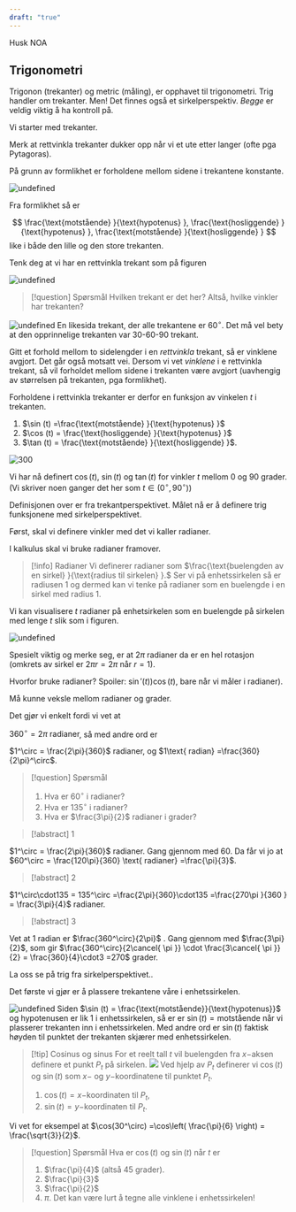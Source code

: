 ```yaml
---
draft: "true"
---
```

Husk NOA

## Trigonometri

Trigonon (trekanter) og metric (måling), er opphavet til trigonometri. Trig handler om trekanter. Men! Det finnes også et sirkelperspektiv. *Begge* er veldig viktig å ha kontroll på. 

Vi starter med trekanter. 

Merk at rettvinkla trekanter dukker opp når vi et ute etter langer (ofte pga Pytagoras).

På grunn av formlikhet er forholdene mellom sidene i trekantene konstante. 

![undefined](Files/shapes%20at%2024-08-14%2013.47.48.svg)

Fra formlikhet så er

$$
\frac{\text{motstående} }{\text{hypotenus} }, \frac{\text{hosliggende} }{\text{hypotenus} }, \frac{\text{motstående} }{\text{hosliggende} }   
$$
like i både den lille og den store trekanten. 

Tenk deg at vi har en rettvinkla trekant som på figuren

![undefined](Files/shapes%20at%2024-08-14%2013.53.57.svg)
> [!question] Spørsmål 
>  Hvilken trekant er det her? Altså, hvilke vinkler har trekanten?
>  

![undefined](Files/shapes%20at%2024-08-14%2013.57.00.svg)
En likesida trekant, der alle trekantene er $60^\circ$. Det må vel bety at den opprinnelige trekanten var 30-60-90 trekant. 

Gitt et forhold mellom to sidelengder i en *rettvinkla* trekant, så er vinklene avgjort. Det går også motsatt vei. Dersom vi vet *vinklene* i e rettvinkla trekant, så vil forholdet mellom sidene i trekanten være avgjort (uavhengig av størrelsen på trekanten, pga formlikhet). 


Forholdene i rettvinkla trekanter er derfor en funksjon av vinkelen $t$ i trekanten.

1. $\sin (t) =\frac{\text{motstående} }{\text{hypotenus} }$
2. $\cos (t) = \frac{\text{hosliggende} }{\text{hypotenus} }$
3. $\tan (t) = \frac{\text{motstående} }{\text{hosliggende} }$.

![300](Files/shapes%20at%2024-08-14%2013.47.48.svg)

Vi har nå definert $\cos (t)$, $\sin (t)$ og $\tan (t)$ for vinkler $t$ mellom $0$ og $90$ grader. (Vi skriver noen ganger det her som $t\in(0^\circ,90^\circ)$)

Definisjonen over er fra trekantperspektivet. Målet nå er å definere trig funksjonene med sirkelperspektivet. 

Først, skal vi definere vinkler med det vi kaller radianer.

I kalkulus skal vi bruke radianer framover.

> [!info] Radianer
> Vi definerer radianer som $\frac{\text{buelengden av en sirkel} }{\text{radius til sirkelen} }.$
> Ser vi på enhetssirkelen så er radiusen $1$ og dermed kan vi tenke på radianer som en buelengde i en sirkel med radius $1$.  


Vi kan visualisere $t$ radianer på enhetsirkelen som en buelengde på sirkelen med lenge $t$ slik som i figuren.

![undefined](Files/shapes%20at%2024-08-14%2014.09.51.svg)

Spesielt viktig og merke seg, er at $2\pi$ radianer da er en hel rotasjon (omkrets av sirkel er $2\pi r = 2\pi$ når $r = 1$).

Hvorfor bruke radianer? Spoiler: $\sin' (t) )\cos (t)$, bare når vi måler i radianer). 

Må kunne veksle mellom radianer og grader.

Det gjør vi enkelt fordi vi vet at

$360^\circ = 2\pi \text{ radianer}$, så med andre ord er

$1^\circ = \frac{2\pi}{360}$ radianer, og
$1\text{ radian} =\frac{360}{2\pi}^\circ$.

> [!question] Spørsmål 
> 1. Hva er $60^\circ$ i radianer?
> 2. Hva er $135^\circ$ i radianer?
> 3. Hva er $\frac{3\pi}{2}$ radianer i grader?


> [!abstract]  1
> 

$1^\circ = \frac{2\pi}{360}$ radianer. Gang gjennom med 60. Da får vi jo at $60^\circ = \frac{120\pi}{360} \text{ radianer} =\frac{\pi}{3}$.

> [!abstract]  2
> 

$1^\circ\cdot135 = 135^\circ =\frac{2\pi}{360}\cdot135 =\frac{270\pi }{360 } = \frac{3\pi}{4}$ radianer.

> [!abstract]  3
> 

Vet at $1$ radian er $\frac{360^\circ}{2\pi}$ . Gang gjennom med $\frac{3\pi}{2}$, som gir $\frac{360^\circ}{2\cancel{ \pi }} \cdot \frac{3\cancel{ \pi }}{2} = \frac{360}{4}\cdot3 =270$ grader. 

La oss se på trig fra sirkelperspektivet..

Det første vi gjør er å plassere trekantene våre i enhetssirkelen. 

![undefined](Files/shapes%20at%2024-08-14%2014.27.17.svg)
Siden $\sin (t) = \frac{\text{motstående}}{\text{hypotenus}}$ og hypotenusen er lik $1$ i enhetssirkelen, så er er $\sin(t) = \text{motstående}$ når vi plasserer trekanten inn i enhetssirkelen. Med andre ord er $\sin (t)$ faktisk høyden til punktet der trekanten skjærer med enhetssirkelen. 


> [!tip] Cosinus og sinus
> For et reelt tall $t$ vil buelengden fra $x-$aksen definere et punkt $P_t$ på sirkelen.
>  ![](Files/shapes%20at%2024-08-07%2013.36.49.svg)
>  Ved hjelp av $P_t$ definerer vi $\cos (t)$ og $\sin (t)$ som $x-$ og $y-$koordinatene til punktet $P_t$.
>  1. $\cos (t) =x-$koordinaten til $P_t$,
>  2. $\sin (t) = y-$koordinaten til $P_t$. 



Vi vet for eksempel at $\cos(30^\circ) =\cos\left( \frac{\pi}{6} \right) = \frac{\sqrt{3}}{2}$.

> [!question] Spørsmål 
> Hva er $\cos (t)$ og $\sin (t)$ når $t$ er
> 1. $\frac{\pi}{4}$ (altså 45 grader).
> 2. $\frac{\pi}{3}$
> 3. $\frac{\pi}{2}$
> 4. $\pi$.
> Det kan være lurt å tegne alle vinklene i enhetssirkelen!


